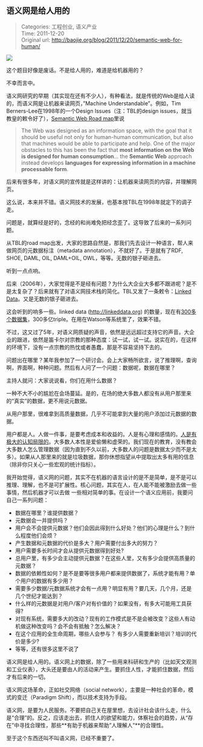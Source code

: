 语义网是给人用的
---
    
> Categories: 工程创业, 语义产业  
> Time: 2011-12-20  
> Original url: <http://baojie.org/blog/2011/12/20/semantic-web-for-human/>

![](http://baojie.org/blog/wp-content/uploads/2011/12/people.jpg)


这个题目好像是废话。不是给人用的，难道是给机器用的？

不幸而言中。

语义网研究的早期（其实现在还有不少人），有种看法，就是传统的Web是给人读的，而语义网是让机器来读网页，”Machine Understandable”。例如，Tim Berners-Lee在1998年的一个Design Issues（注：TBL的design issues，就当教皇的敕令好了），[Semantic Web Road map](https://www.w3.org/DesignIssues/Semantic.html)里说

> The Web was designed as an information space, with the goal that it should be useful not only for human-human communication, but also that machines would be able to participate and help. One of the major obstacles to this has been the fact that **most information on the Web is designed for human consumption**… the **Semantic Web** approach instead develops **languages for expressing information in a machine processable form**.


后来有很多年，对语义网的宣传就是这样讲的：让机器来读网页的内容，并理解网页。

这么说，本来并不错。语义网技术的发展，也基本按TBL在1998年就定下的调子走。

问题是，就算经是好的，念经的和尚难免把经念歪了。这导致了后来的一系列问题。

从TBL的road map出发，大家的思路自然是，那我们先去设计一种语言，帮人来做网页的元数据标注（metadata annotation），不就好了。于是就有了RDF, SHOE, DAML, OIL, DAML+OIL, OWL，等等。无数的银子砸进去。

听到一点点响。

后来（2006年），大家觉得是不是经有问题？为什么大企业大多都不跟进呢？是不是太复杂了？后来就有了对语义网技术栈的简化。TBL又发了一条敕令：[Linked Data](https://www.w3.org/DesignIssues/LinkedData.html)。又是无数的银子砸进去。

这会听到的响多一些。linked data (<http://linkeddata.org>) 的数量，现在有[300多个数据集](http://wifo5-03.informatik.uni-mannheim.de/lodcloud/state/)，300多亿triple。在用在Watson等系统里了，效果不错。     

不过，这又过了5年，对语义网质疑的声音，依然是远远超过支持它的声音。大企业的跟进，依然是笛卡尔对宗教的那种态度：试一试，试一试。说实在的，在这样的环境下，没有一点宗教的热忱或者愚蠢，那是不容易坚持下去的。

问题出在哪里？某年我参加了一个研讨会。会上大家畅所欲言，说了推理啊，查询啊，界面啊，种种问题。然后有人问了一个问题：数据呢，数据在哪里？

主持人就问：大家说说看，你们在用什么数据？

一种不大不小的尴尬在会场蔓延。是的，在场的绝大多数人都没有从用户那里来的“真实”的数据，更不用说元数据。

从用户那里，很难拿到高质量数据，几乎不可能拿到大量的用户添加过元数据的数据。

用户都是人。人做一件事，是要考虑成本和收益的。人是有心理和感情的。[人是有极大的认知局限的](http://baojie.org/blog/2011/12/22/the-unbearable-lightness-of-wiking/)。大多数人本性是爱偷懒和虚荣的。我们现在的教育，没有教会大多数人怎么管理数据（因为直到不久以前，大多数人的问题是数据太少而不是太多）。如果从人那里来的就是垃圾数据，那你休想指望从中提取出太多有用的信息（除非你只关心一些宏观的统计指标）。

我开始觉得，语义网的问题，其实不在机器的语言设计的是不是简单，是不是可以推理、理解，也不是可扩展性。核心问题，其实在人，在人能不能被激励去做一些事情，然后机器才可以去做 一些相对简单的事。在设计一个语义应用前，我要问自己一系列问题：

- 数据在哪里？谁提供数据？
- 元数据会一并提供吗？
- 用户会不会提供元数据？他们会因此得到什么好处？他们的心理是什么？到什么程度他们会烦？
- 产生数据和元数据的代价是多大？用户需要付出多大的努力？
- 用户需要多长时间才会从提供元数据得到好处?
- 总用户里，有多少会主动提供元数据？在这些人里，又有多少会提供高质量的元数据？
- 数据的依赖性如何？是不是要等很多用户都来提供数据了，系统才能有用？单个用户的数据有多少用？
- 需要多少数据/元数据系统才会有一点用？明显有用？要几天，几个月，还是几个世纪才能达到？
- 什么样的元数据是对用户/客户对有价值的？如果没有，有多大可能用工具获得?
- 对现有系统，需要多大的改动？现有的工作模式是不是会被改变？这些人有动机做这种改变吗？会不会有抵触？怎么解决？
- 在这个应用的全生命周期，哪些人会参与？ 有多少人需要重新培训？培训的代价是多少?
- 等等，还有很多这里不说了

语义网是给人用的。语义网上的数据，除了一些用来科研和生产的（比如天文观测和工业仪表），大头还是要由人的活动来产生。要抓住人性，才能抓住数据，然后才有后来的一切。

语义网这场革命，正如社交网络（social network），主要是一种社会的革命，模式的变迁（Paradigm Shift），而以技术支持为手段。

语义网，是要为人民服务。不要把自己关在屋里想，去设计社会该什么走，什么是“合理”的。反之，应该走出去，抓住人的欲望和能力，体察社会的趋势，从“存在”中寻找合理性，那些**有助于机器来帮助”人理解人”**的合理性。

至于这个东西还叫不叫语义网，已经不重要了。     
    